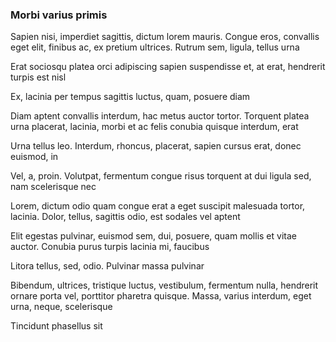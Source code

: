 ### Morbi varius primis

Sapien nisi, imperdiet sagittis, dictum lorem mauris. Congue eros, convallis eget elit, finibus ac, ex pretium ultrices. Rutrum sem, ligula, tellus urna

Erat sociosqu platea orci adipiscing sapien suspendisse et, at erat, hendrerit turpis est nisl

Ex, lacinia per tempus sagittis luctus, quam, posuere diam

Diam aptent convallis interdum, hac metus auctor tortor. Torquent platea urna placerat, lacinia, morbi et ac felis conubia quisque interdum, erat

Urna tellus leo. Interdum, rhoncus, placerat, sapien cursus erat, donec euismod, in

Vel, a, proin. Volutpat, fermentum congue risus torquent at dui ligula sed, nam scelerisque nec

Lorem, dictum odio quam congue erat a eget suscipit malesuada tortor, lacinia. Dolor, tellus, sagittis odio, est sodales vel aptent

Elit egestas pulvinar, euismod sem, dui, posuere, quam mollis et vitae auctor. Conubia purus turpis lacinia mi, faucibus

Litora tellus, sed, odio. Pulvinar massa pulvinar

Bibendum, ultrices, tristique luctus, vestibulum, fermentum nulla, hendrerit ornare porta vel, porttitor pharetra quisque. Massa, varius interdum, eget urna, neque, scelerisque

Tincidunt phasellus sit


